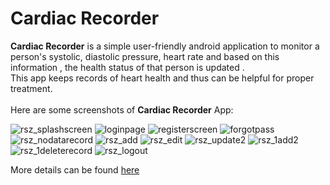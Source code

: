 <h1>Cardiac Recorder</h1>
<b>Cardiac Recorder</b> is a simple user-friendly android application to monitor a person's systolic, diastolic pressure, heart rate 
and based on this information , the health status of that person is updated .<br>
This app keeps records of heart health  and thus can be helpful for proper treatment. <br>
<br>
Here are some screenshots of <b>Cardiac Recorder</b> App:
<br>


 ![rsz_splashscreen](https://github.com/SumiyaBarsha/software_project/assets/74502973/76a70a9d-a801-49e8-a154-9ed42e91308a)
![loginpage](https://github.com/SumiyaBarsha/software_project/assets/74502973/93f11b0a-037e-4018-938c-ac69b3ab85d8)
![registerscreen](https://github.com/SumiyaBarsha/software_project/assets/74502973/ac495d48-b69f-4e7c-8e72-33bad4141b97)
![forgotpass](https://github.com/SumiyaBarsha/software_project/assets/74502973/c2779b4b-034e-461a-9acf-678f05ebb39c)
![rsz_nodatarecord](https://github.com/SumiyaBarsha/software_project/assets/74502973/46931374-46b6-4b99-8b53-a610eb155cbb)
![rsz_add](https://github.com/SumiyaBarsha/software_project/assets/74502973/0c7485c0-f226-4d55-b944-d9e794cf380a)
![rsz_edit](https://github.com/SumiyaBarsha/software_project/assets/74502973/bc60ef5c-2825-4218-a8d2-392d5bbaaf89)
![rsz_update2](https://github.com/SumiyaBarsha/software_project/assets/74502973/6e2f8e8b-a2f0-4050-8f7b-b72006c7edfa)
![rsz_1add2](https://github.com/SumiyaBarsha/software_project/assets/74502973/1b183910-789d-4123-b606-0b9bbcead2a3)
![rsz_1deleterecord](https://github.com/SumiyaBarsha/software_project/assets/74502973/47c3a97e-33b5-45ab-89e3-00b4eb3164f4)
![rsz_logout](https://github.com/SumiyaBarsha/software_project/assets/74502973/d6a4e710-ebdf-438c-ba28-3481d169210b)

More details can be found <a href="https://github.com/SumiyaBarsha/software_project/wiki">here</a>


